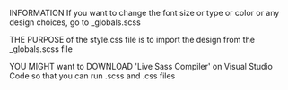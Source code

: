 INFORMATION If you want to change the font size or type or color or any design choices, go to _globals.scss

THE PURPOSE of the style.css file is to import the design from the _globals.scss file

YOU MIGHT want to DOWNLOAD 'Live Sass Compiler' on Visual Studio Code so that you can run .scss and .css files
